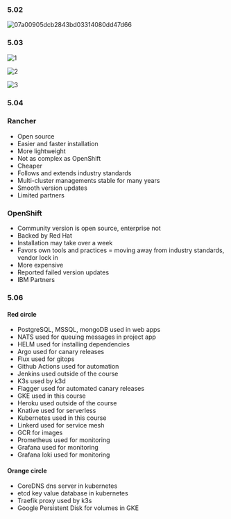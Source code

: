### 5.02

![07a00905dcb2843bd03314080dd47d66](https://user-images.githubusercontent.com/74241142/181226634-baa965e5-818c-4275-8ec2-6de6c071ce0c.png)


### 5.03
![1](https://user-images.githubusercontent.com/74241142/181228615-a13e5057-f3d2-4c96-a221-ec64bc00189d.png)

![2](https://user-images.githubusercontent.com/74241142/181228625-d19ae335-6094-4999-b797-f43dd1d64e5a.png)

![3](https://user-images.githubusercontent.com/74241142/181228634-4506f6b2-6d79-45d2-bf86-69a293cf4d68.png)


### 5.04

### Rancher
- Open source
- Easier and faster installation
- More lightweight
- Not as complex as OpenShift
- Cheaper
- Follows and extends industry standards
- Multi-cluster managements stable for many years
- Smooth version updates
- Limited partners

### OpenShift
- Community version is open source, enterprise not
- Backed by Red Hat
- Installation may take over a week
- Favors own tools and practices = moving away from industry standards, vendor lock in
- More expensive
- Reported failed version updates
- IBM Partners

### 5.06

#### Red circle
- PostgreSQL, MSSQL, mongoDB used in web apps
- NATS used for queuing messages in project app
- HELM used for installing dependencies
- Argo used for canary releases
- Flux used for gitops
- Github Actions used for automation
- Jenkins used outside of the course
- K3s used by k3d
- Flagger used for automated canary releases
- GKE used in this course
- Heroku used outside of the course
- Knative used for serverless
- Kubernetes used in this course
- Linkerd used for service mesh
- GCR for images
- Prometheus used for monitoring
- Grafana used for monitoring
- Grafana loki used for monitoring

#### Orange circle
- CoreDNS dns server in kubernetes
- etcd key value database in kubernetes
- Traefik proxy used by k3s
- Google Persistent Disk for volumes in GKE
